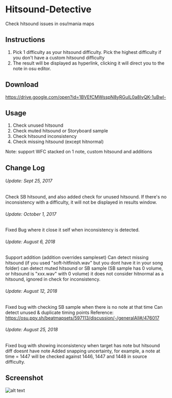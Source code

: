 # Hitsound-Detective
Check hitsound issues in osu!mania maps


## Instructions

1. Pick 1 difficulty as your hitsound difficulty. Pick the highest difficulty if you don't have a custom hitsound difficulty
2. The result will be displayed as hyperlink, clicking it will direct you to the note in osu editor. 

## Download
https://drive.google.com/open?id=1BVEfCMWsspN8yRGuIL0a8IvQK-1uBwl-

## Usage
1. Check unused hitsound
2. Check muted hitsound or Storyboard sample
3. Check hitsound inconsistency
4. Check missing hitsound (except hitnormal)

Note: support WFC stacked on 1 note, custom hitsound and additions

## Change Log
###### Update: Sept 25, 2017
Check SB hitsound, and also added check for unused hitsound.
If there's no inconsistency with a difficulty, it will not be displayed in results window.

###### Update: October 1, 2017
Fixed Bug where it close it self when inconsistency is detected.

###### Update: August 6, 2018
Support addition (addition overrides sampleset)
Can detect missing hitsound (if you used "soft-hitfinish.wav" but you dont have it in your song folder)
can detect muted hitsound or SB sample (SB sample has 0 volume, or hitsound is "xxx.wav" with 0 volume)
it does not consider hitnormal as a hitsound, ignored in check for inconsistency.

###### Update: August 12, 2018
Fixed bug with checking SB sample when there is no note at that time
Can detect unused & duplicate timing points
Reference: https://osu.ppy.sh/beatmapsets/597113/discussion/-/generalAll#/476017

###### Update: August 25, 2018
Fixed bug with showing inconsistency when target has note but hitsound diff doesnt have note
Added snapping uncertainty, for example, a note at time = 1447 will be checked against 1446, 1447 and 1448 in source difficulty.

## Screenshot
![alt text](http://i.imgur.com/0j2en9y.jpg)


